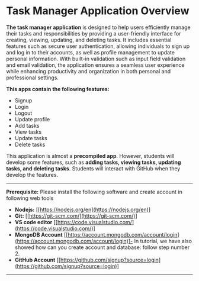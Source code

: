 # Task Manager Application Overview

**The task manager application** is designed to help users efficiently manage their tasks and responsibilities by providing a user-friendly interface for creating, viewing, updating, and deleting tasks. It includes essential features such as secure user authentication, allowing individuals to sign up and log in to their accounts, as well as profile management to update personal information. With built-in validation such as input field validation and email validation, the application ensures a seamless user experience while enhancing productivity and organization in both personal and professional settings.

**This apps contain the following features:**

* Signup
* Login
* Logout
* Update profile
* Add tasks
* View tasks
* Update tasks
* Delete tasks

This application is almost a **precompiled app**. However, students will develop some features, such as **adding tasks, viewing tasks, updating tasks, and deleting tasks**. Students will interact with GitHub when they develop the features.

---

**Prerequisite:** Please install the following software and create account in following web tools

* **Nodejs:** [[https://nodejs.org/en](https://nodejs.org/en)]
* **Git:** [[https://git-scm.com/](https://git-scm.com/)]
* **VS code editor** [[https://code.visualstudio.com/](https://code.visualstudio.com/)]
* **MongoDB Account** [[https://account.mongodb.com/account/login](https://account.mongodb.com/account/login)]- In tutorial, we have also showed how can you create account and database: follow step number 2.
* **GitHub Account** [[https://github.com/signup?source=login](https://github.com/signup?source=login)]

---

